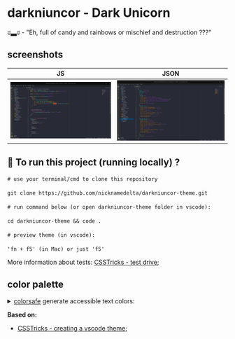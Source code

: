 # darkniuncor - Dark Unicorn

ಠ▃ಠ - "Eh, full of candy and rainbows or mischief and destruction ???"

## screenshots

| JS | JSON |
|----|------|
|![JS](./assets/screenshot_js.png)|![JSON](./assets/screenshot_json.png)|

## :runner: To run this project (running locally) ?

```shell
# use your terminal/cmd to clone this repository

git clone https://github.com/nicknamedelta/darkniuncor-theme.git

# run command below (or open darkniuncor-theme folder in vscode):

cd darkniuncor-theme && code .

# preview theme (in vscode):

'fn + f5' (in Mac) or just 'f5'
```
More information about tests: [CSSTricks - test drive](https://css-tricks.com/creating-a-vs-code-theme/#test-drive);

## color palette
<details>
  <summary><a href="http://colorsafe.co/">colorsafe</a> generate accessible text colors:</summary>
  
- ![#263238](https://placehold.it/15/263238/000000?text=+) `#263238`
- ![#eeeeee](https://placehold.it/15/eeeeee/000000?text=+) `#eeeeee`
- ![#baf73c](https://placehold.it/15/baf73c/000000?text=+) `#baf73c`
- ![#bbbbbb](https://placehold.it/15/bbbbbb/000000?text=+) `#bbbbbb`
- ![#546e7a](https://placehold.it/15/546e7a/000000?text=+) `#546e7a`
- ![#fc6399](https://placehold.it/15/fc6399/000000?text=+) `#fc6399`
- ![#ff00ff](https://placehold.it/15/ff00ff/000000?text=+) `#ff00ff`
- ![#ff5370](https://placehold.it/15/ff5370/000000?text=+) `#ff5370`
- ![#00ffff](https://placehold.it/15/00ffff/000000?text=+) `#00ffff`
- ![#f1f227](https://placehold.it/15/f1f227/000000?text=+) `#f1f227`
- ![#7fffd4](https://placehold.it/15/7fffd4/000000?text=+) `#7fffd4`
- ![#f283d1](https://placehold.it/15/f283d1/000000?text=+) `#f283d1`
- ![#b93cf6](https://placehold.it/15/b93cf6/000000?text=+) `#b93cf6`
- ![#f89406](https://placehold.it/15/f89406/000000?text=+) `#f89406`
- ![#c17e70](https://placehold.it/15/c17e70/000000?text=+) `#c17e70`
- ![#65737e](https://placehold.it/15/65737e/000000?text=+) `#65737e`
- ![#00000050](https://placehold.it/15/00000050/000000?text=+) `#00000050`
</details>

**Based on:**

- [CSSTricks - creating a vscode theme](https://css-tricks.com/creating-a-vs-code-theme/);
